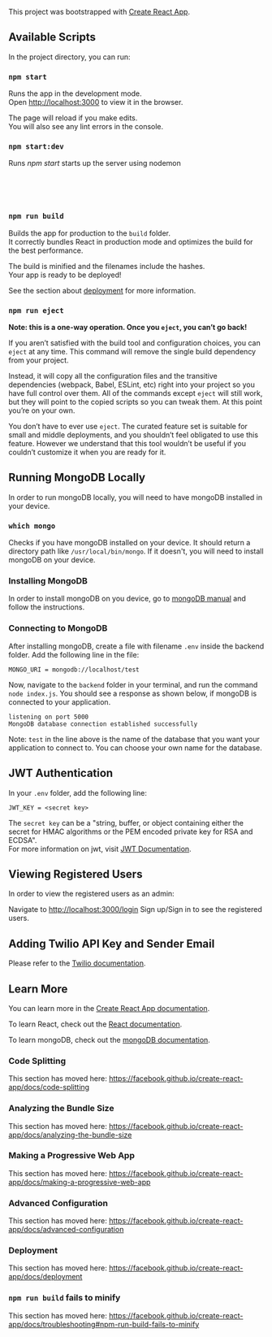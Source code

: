 This project was bootstrapped with [Create React App](https://github.com/facebook/create-react-app).

## Available Scripts

In the project directory, you can run:

### `npm start`

Runs the app in the development mode.<br />
Open [http://localhost:3000](http://localhost:3000) to view it in the browser.

The page will reload if you make edits.<br />
You will also see any lint errors in the console.

### `npm start:dev`

Runs *npm start* starts up the server using nodemon

<br />
<br />
<br />

### `npm run build`

Builds the app for production to the `build` folder.<br />
It correctly bundles React in production mode and optimizes the build for the best performance.

The build is minified and the filenames include the hashes.<br />
Your app is ready to be deployed!

See the section about [deployment](https://facebook.github.io/create-react-app/docs/deployment) for more information.

### `npm run eject`

**Note: this is a one-way operation. Once you `eject`, you can’t go back!**

If you aren’t satisfied with the build tool and configuration choices, you can `eject` at any time. This command will remove the single build dependency from your project.

Instead, it will copy all the configuration files and the transitive dependencies (webpack, Babel, ESLint, etc) right into your project so you have full control over them. All of the commands except `eject` will still work, but they will point to the copied scripts so you can tweak them. At this point you’re on your own.

You don’t have to ever use `eject`. The curated feature set is suitable for small and middle deployments, and you shouldn’t feel obligated to use this feature. However we understand that this tool wouldn’t be useful if you couldn’t customize it when you are ready for it.

## Running MongoDB Locally

In order to run mongoDB locally, you will need to have mongoDB installed in your device.

### `which mongo`

Checks if you have mongoDB installed on your device. It should return a directory path like `/usr/local/bin/mongo`. If it doesn't, you will need to install mongoDB on your device. 

### Installing MongoDB

In order to install mongoDB on you device, go to [mongoDB manual](https://docs.mongodb.com/manual/administration/install-community/) and follow the instructions. 

### Connecting to MongoDB

After installing mongoDB, create a file with filename `.env` inside the backend folder. Add the following line in the file:

`MONGO_URI = mongodb://localhost/test`

Now, navigate to the `backend` folder in your terminal, and run the command `node index.js`. You should see a response as shown below, if mongoDB is connected to your application. 

`listening on port 5000`<br>
`MongoDB database connection established successfully`

Note: `test` in the line above is the name of the database that you want your application to connect to. You can choose your own name for the database. 

## JWT Authentication

In your `.env` folder, add the following line:

`JWT_KEY = <secret key>`

The `secret key` can be a "string, buffer, or object containing either the secret for HMAC algorithms or the PEM encoded private key for RSA and ECDSA".   
For more information on jwt, visit [JWT Documentation](https://www.npmjs.com/package/jsonwebtoken). 

## Viewing Registered Users

In order to view the registered users as an admin:

Navigate to [http://localhost:3000/login](http://localhost:3000/login)
Sign up/Sign in to see the registered users. 

## Adding Twilio API Key and Sender Email

Please refer to the [Twilio documentation](https://www.twilio.com/blog/how-to-send-emails-in-javascript-with-sendgrid).

## Learn More

You can learn more in the [Create React App documentation](https://facebook.github.io/create-react-app/docs/getting-started).

To learn React, check out the [React documentation](https://reactjs.org/).

To learn mongoDB, check out the [mongoDB documentation](https://docs.mongodb.com/manual/).

### Code Splitting

This section has moved here: https://facebook.github.io/create-react-app/docs/code-splitting

### Analyzing the Bundle Size

This section has moved here: https://facebook.github.io/create-react-app/docs/analyzing-the-bundle-size

### Making a Progressive Web App

This section has moved here: https://facebook.github.io/create-react-app/docs/making-a-progressive-web-app

### Advanced Configuration

This section has moved here: https://facebook.github.io/create-react-app/docs/advanced-configuration

### Deployment

This section has moved here: https://facebook.github.io/create-react-app/docs/deployment

### `npm run build` fails to minify

This section has moved here: https://facebook.github.io/create-react-app/docs/troubleshooting#npm-run-build-fails-to-minify
